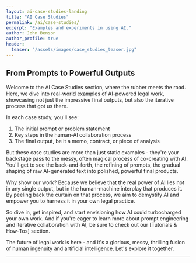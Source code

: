 ```yaml
---
layout: ai-case-studies-landing
title: "AI Case Studies"
permalink: /ai/case-studies/
excerpt: "Examples and experiments in using AI."
author: John Benson
author_profile: true
header:
  teaser: "/assets/images/case_studies_teaser.jpg"
---
```


## From Prompts to Powerful Outputs

Welcome to the AI Case Studies section, where the rubber meets the road. Here, we dive into real-world examples of AI-powered legal work, showcasing not just the impressive final outputs, but also the iterative process that got us there.

In each case study, you'll see:

1. The initial prompt or problem statement
2. Key steps in the human-AI collaboration process
3. The final output, be it a memo, contract, or piece of analysis

But these case studies are more than just static examples - they're your backstage pass to the messy, often magical process of co-creating with AI. You'll get to see the back-and-forth, the refining of prompts, the gradual shaping of raw AI-generated text into polished, powerful final products.

Why show our work? Because we believe that the real power of AI lies not in any single output, but in the human-machine interplay that produces it. By peeling back the curtain on that process, we aim to demystify AI and empower you to harness it in your own legal practice.

So dive in, get inspired, and start envisioning how AI could turbocharged your own work. And if you're eager to learn more about prompt engineering and iterative collaboration with AI, be sure to check out our [Tutorials & How-Tos] section.

The future of legal work is here - and it's a glorious, messy, thrilling fusion of human ingenuity and artificial intelligence. Let's explore it together.

---


